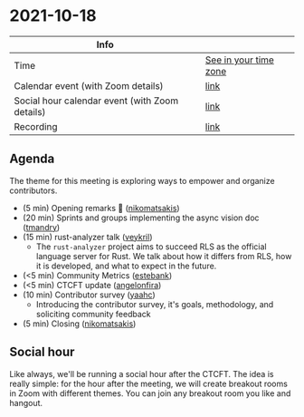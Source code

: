 # 2021-10-18

| Info                                           |                                   |
| ---------------------------------------------- | --------------------------------- |
| Time                                           | [See in your time zone][timezone] |
| Calendar event (with Zoom details)             | [link][cal]                       |
| Social hour calendar event (with Zoom details) | [link][calsh]                     |
| Recording                                      | [link][watch]                     |

[timezone]: https://everytimezone.com/s/b65371cd
[cal]: https://calendar.google.com/calendar/u/0/r/eventedit/copy/MG45cWpyNXU0Z25kYmttbzhpbHU2a2k1ZDEgN24wdnZvcWZlMGtibms2aTA0dWl1NTJ0MzBAZw
[calsh]: https://calendar.google.com/calendar/u/0/r/eventedit/copy/MGUxdXFvY3A5ZmVvY2szM204cmZldHNhZXIgN24wdnZvcWZlMGtibms2aTA0dWl1NTJ0MzBAZw
[watch]: https://youtu.be/n8FW-WcFewo

## Agenda

The theme for this meeting is exploring ways to empower and organize contributors.

- (5 min) Opening remarks 👋 ([nikomatsakis])
- (20 min) Sprints and groups implementing the async vision doc ([tmandry])
- (15 min) rust-analyzer talk ([veykril])
  - The `rust-analyzer` project aims to succeed RLS as the official language server for Rust. We talk about how it differs from RLS, how it is developed, and what to expect in the future.
- (<5 min) Community Metrics ([estebank])
- (<5 min) CTCFT update ([angelonfira])
- (10 min) Contributor survey ([yaahc])
  - Introducing the contributor survey, it's goals, methodology, and soliciting community feedback
- (5 min) Closing ([nikomatsakis])

[nikomatsakis]: https://github.com/nikomatsakis
[angelonfira]: https://github.com/angelonfira
[yaahc]: https://github.com/yaahc
[tmandry]: https://github.com/tmandry
[estebank]: https://github.com/estebank
[veykril]: https://github.com/veykril

## Social hour

Like always, we'll be running a social hour after the CTCFT. The idea is really
simple: for the hour after the meeting, we will create breakout rooms in Zoom
with different themes. You can join any breakout room you like and hangout.

[ctcft calendar]: https://calendar.google.com/calendar/embed?src=7n0vvoqfe0kbnk6i04uiu52t30%40group.calendar.google.com
